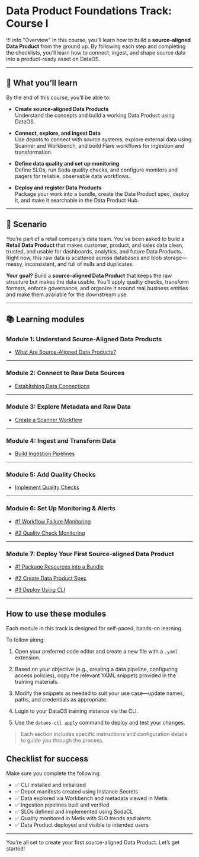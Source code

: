 # Data Product Foundations Track: Course I 

!!! info "Overview"
    In this course, you'll learn how to build a **source-aligned Data Product** from the ground up. By following each step and completing the checklists, you’ll learn how to connect, ingest, and shape source data into a product-ready asset on DataOS.

---

## 🌟 What you’ll learn

By the end of this course, you’ll be able to:

- **Create source-aligned Data Products**  
  Understand the concepts and build a working Data Product using DataOS.

- **Connect, explore, and ingest Data**  
  Use depots to connect with source systems, explore external data using Scanner and Workbench, and build Flare workflows for ingestion and transformation.

- **Define data quality and set up monitoring**  
  Define SLOs, run Soda quality checks, and configure monitors and pagers for reliable, observable data workflows.

- **Deploy and register Data Products**  
  Package your work into a bundle, create the Data Product spec, deploy it, and make it searchable in the Data Product Hub.

---

## 📘 Scenario

You’re part of a retail company’s data team. You’ve been asked to build a **Retail Data Product** that makes customer, product, and sales data clean, trusted, and usable for dashboards, analytics, and future Data Products. Right now, this raw data is scattered across databases and blob storage—messy, inconsistent, and full of nulls and duplicates.

**Your goal?** Build a **source-aligned Data Product** that keeps the raw structure but makes the data usable. You’ll apply quality checks, transform formats, enforce governance, and organize it around real business entities and make them available for the downstream use.

---

## 📚 Learning modules

### **Module 1: Understand Source-Aligned Data Products**

<div class="grid cards" markdown>

- [What Are Source-Aligned Data Products?](/learn/dp_foundations1_learn_track/source_aligned_dp/)

</div>

---

### **Module 2: Connect to Raw Data Sources**

<div class="grid cards" markdown>

- [Establishing Data Connections](/learn/dp_foundations1_learn_track/data_source_connectivity/)

</div>

---

### **Module 3: Explore Metadata and Raw Data**

<div class="grid cards" markdown>

- [Create a Scanner Workflow](/learn/dp_foundations1_learn_track/create_scanner/) 

<!-- - [#2 View Scanned Metadata in Metis]()  

- [#3 Explore External Data via Workbench]()   -->

</div>

---

### **Module 4: Ingest and Transform Data**

<div class="grid cards" markdown>

- [Build Ingestion Pipelines](/learn/dp_foundations1_learn_track/build_pipeline/)

<!-- - [#2 Verify Ingested Data]()   -->
</div>

---

### **Module 5: Add Quality Checks**

<div class="grid cards" markdown>

<!-- - [#1 Define SLOs]()   -->

- [Implement Quality Checks](/learn/dp_foundations1_learn_track/quality_check/)

</div>

---

### **Module 6: Set Up Monitoring & Alerts**

<div class="grid cards" markdown>

- [#1 Workflow Failure Monitoring](/learn/dp_foundations1_learn_track/pipeline_observability/)

- [#2 Quality Check Monitoring](/learn/dp_foundations1_learn_track/quality_check_observability/)  

</div>

---

### **Module 7: Deploy Your First Source-aligned Data Product**

<div class="grid cards" markdown>

- [#1 Package Resources into a Bundle](/learn/dp_foundations1_learn_track/create_bundle/)  

- [#2 Create Data Product Spec](/learn/dp_foundations1_learn_track/create_dp_spec/)  

- [#3 Deploy Using CLI](/learn/dp_foundations1_learn_track/deploy_dp_cli/)  

<!-- - [#4 Register in Data Product Hub](/learn/dp_foundations1_learn_track/deploy_dp_cli/)   -->

</div>

---

## How to use these modules

Each module in this track is designed for self-paced, hands-on learning.

To follow along:

1. Open your preferred code editor and create a new file with a `.yaml` extension.

2. Based on your objective (e.g., creating a data pipeline, configuring access policies), copy the relevant YAML snippets provided in the training materials.

3. Modify the snippets as needed to suit your use case—update names, paths, and credentials as appropriate.

4. Login to your DataOS training instance via the CLI.

5. Use the `dataos-ctl apply` command to deploy and test your changes.

> Each section includes specific instructions and configuration details to guide you through the process.

## Checklist for success

Make sure you complete the following:

- ✅ CLI installed and initialized  
- ✅ Depot manifests created using Instance Secrets  
- ✅ Data explored via Workbench and metadata viewed in Metis  
- ✅ Ingestion pipelines built and verified  
- ✅ SLOs defined and implemented using SodaCL  
- ✅ Quality monitored in Metis with SLO trends and alerts  
- ✅ Data Product deployed and visible to intended users  

---

You’re all set to create your first source-aligned Data Product. Let’s get started!
